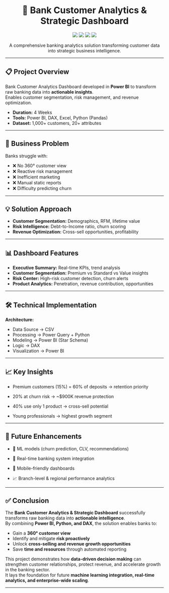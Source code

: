 <div align="center">

# 🏦 Bank Customer Analytics & Strategic Dashboard

<img src="https://img.shields.io/badge/Power_BI-F2C811?style=for-the-badge&logo=powerbi&logoColor=black"/>
<img src="https://img.shields.io/badge/Python-3776AB?style=for-the-badge&logo=python&logoColor=white"/>
<img src="https://img.shields.io/badge/Pandas-150458?style=for-the-badge&logo=pandas&logoColor=white"/>
<img src="https://img.shields.io/badge/Excel-217346?style=for-the-badge&logo=microsoftexcel&logoColor=white"/>

A comprehensive banking analytics solution transforming customer data into strategic business intelligence.

</div>

---

## 📋 Project Overview
Bank Customer Analytics Dashboard developed in **Power BI** to transform raw banking data into **actionable insights**.  
Enables customer segmentation, risk management, and revenue optimization.  

- **Duration:** 4 Weeks  
- **Tools:** Power BI, DAX, Excel, Python (Pandas)  
- **Dataset:** 1,000+ customers, 20+ attributes  

---

## 🎯 Business Problem
Banks struggle with:  
- ❌ No 360° customer view  
- ❌ Reactive risk management  
- ❌ Inefficient marketing  
- ❌ Manual static reports  
- ❌ Difficulty predicting churn  

---

## 💡 Solution Approach
- **Customer Segmentation:** Demographics, RFM, lifetime value  
- **Risk Intelligence:** Debt-to-Income ratio, churn scoring  
- **Revenue Optimization:** Cross-sell opportunities, profitability  

---

## 📊 Dashboard Features
- **Executive Summary:** Real-time KPIs, trend analysis  
- **Customer Segmentation:** Premium vs Standard vs Value insights  
- **Risk Center:** High-risk customer detection, churn alerts  
- **Product Analytics:** Penetration, revenue contribution, opportunities  

---

## 🛠️ Technical Implementation
**Architecture:**  
- Data Source → CSV  
- Processing → Power Query + Python  
- Modeling → Power BI (Star Schema)  
- Logic → DAX  
- Visualization → Power BI  

---

## 📈 Key Insights

- Premium customers (15%) = 60% of deposits → retention priority

- 20% at churn risk → ~$900K revenue protection

- 40% use only 1 product → cross-sell potential

- Young professionals → highest growth segment

---

## 🔮 Future Enhancements

- 🤖 ML models (churn prediction, CLV, recommendations)

- 🔗 Real-time banking system integration

- 📱 Mobile-friendly dashboards

- 📈 Branch-level & regional performance analytics

---

## ✅ Conclusion
The **Bank Customer Analytics & Strategic Dashboard** successfully transforms raw banking data into **actionable intelligence**.  
By combining **Power BI, Python, and DAX**, the solution enables banks to:  

- Gain a **360° customer view**  
- Identify and mitigate **risk proactively**  
- Unlock **cross-selling and revenue growth opportunities**  
- Save **time and resources** through automated reporting  

This project demonstrates how **data-driven decision making** can strengthen customer relationships, protect revenue, and accelerate growth in the banking sector.  
It lays the foundation for future **machine learning integration, real-time analytics, and enterprise-wide scaling**.  

---

